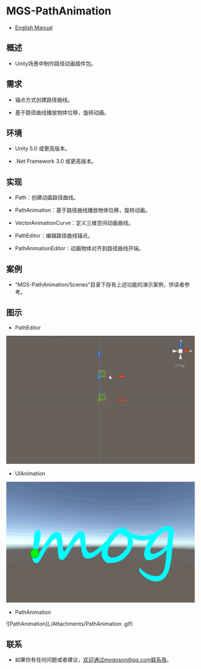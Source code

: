 ﻿# MGS-PathAnimation

- [English Manual](./README.md)



## 概述

- Unity场景中制作路径动画插件包。



## 需求

- 锚点方式创建路径曲线。

- 基于路径曲线播放物体位移，旋转动画。



## 环境

- Unity 5.0 或更高版本。

- .Net Framework 3.0 或更高版本。



## 实现

- Path：创建动画路径曲线。

- PathAnimation：基于路径曲线播放物体位移，旋转动画。

- VectorAnimationCurve：定义三维空间动画曲线。

- PathEditor：编辑路径曲线锚点。

- PathAnimationEditor：动画物体对齐到路径曲线开端。



## 案例

- “MGS-PathAnimation/Scenes”目录下存有上述功能的演示案例，供读者参考。



## 图示

- PathEditor



![PathEditor](./Attachments/PathEditor.gif)



- UIAnimation

![UIAnimation](./Attachments/UIAnimation.gif)



- PathAnimation

![PathAnimation](./Attachments/PathAnimation
.gif)



## 联系

- 如果你有任何问题或者建议，欢迎通过mogoson@qq.com联系我。